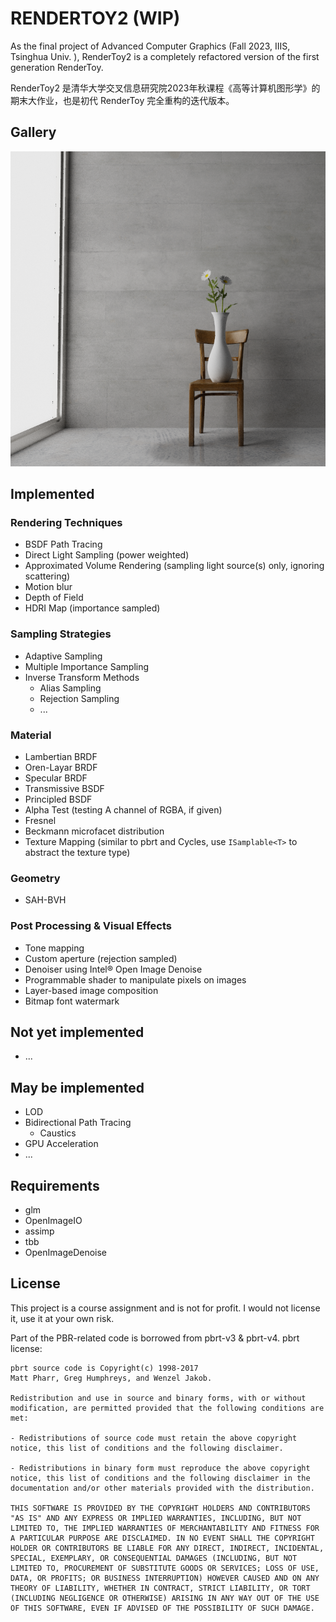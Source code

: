 # RENDERTOY2 (WIP)

As the final project of Advanced Computer Graphics (Fall 2023, IIIS, Tsinghua Univ. ), RenderToy2 is a completely refactored version of the first generation RenderToy.

RenderToy2 是清华大学交叉信息研究院2023年秋课程《高等计算机图形学》的期末大作业，也是初代 RenderToy 完全重构的迭代版本。

## Gallery
<img src="./gallery/final1.png">

## Implemented

### Rendering Techniques
* BSDF Path Tracing
* Direct Light Sampling (power weighted)
* Approximated Volume Rendering (sampling light source(s) only, ignoring scattering)
* Motion blur
* Depth of Field
* HDRI Map (importance sampled)
### Sampling Strategies
* Adaptive Sampling
* Multiple Importance Sampling
* Inverse Transform Methods
    * Alias Sampling
    * Rejection Sampling
    * ...
### Material
* Lambertian BRDF
* Oren-Layar BRDF
* Specular BRDF
* Transmissive BSDF
* Principled BSDF
* Alpha Test (testing A channel of RGBA, if given)
* Fresnel
* Beckmann microfacet distribution
* Texture Mapping (similar to pbrt and Cycles, use `ISamplable<T>` to abstract the texture type)
### Geometry
* SAH-BVH
### Post Processing & Visual Effects
* Tone mapping
* Custom aperture (rejection sampled)
* Denoiser using Intel® Open Image Denoise
* Programmable shader to manipulate pixels on images
* Layer-based image composition
* Bitmap font watermark

## Not yet implemented
* ...

## May be implemented
* LOD
* Bidirectional Path Tracing
    * Caustics
* GPU Acceleration
* ...

## Requirements
* glm
* OpenImageIO
* assimp
* tbb
* OpenImageDenoise

## License
This project is a course assignment and is not for profit. I would not license it, use it at your own risk.


Part of the PBR-related code is borrowed from pbrt-v3 & pbrt-v4. pbrt license:
```
pbrt source code is Copyright(c) 1998-2017
Matt Pharr, Greg Humphreys, and Wenzel Jakob.

Redistribution and use in source and binary forms, with or without modification, are permitted provided that the following conditions are met:

- Redistributions of source code must retain the above copyright
notice, this list of conditions and the following disclaimer.

- Redistributions in binary form must reproduce the above copyright
notice, this list of conditions and the following disclaimer in the
documentation and/or other materials provided with the distribution.

THIS SOFTWARE IS PROVIDED BY THE COPYRIGHT HOLDERS AND CONTRIBUTORS "AS IS" AND ANY EXPRESS OR IMPLIED WARRANTIES, INCLUDING, BUT NOT LIMITED TO, THE IMPLIED WARRANTIES OF MERCHANTABILITY AND FITNESS FOR A PARTICULAR PURPOSE ARE DISCLAIMED. IN NO EVENT SHALL THE COPYRIGHT HOLDER OR CONTRIBUTORS BE LIABLE FOR ANY DIRECT, INDIRECT, INCIDENTAL, SPECIAL, EXEMPLARY, OR CONSEQUENTIAL DAMAGES (INCLUDING, BUT NOT LIMITED TO, PROCUREMENT OF SUBSTITUTE GOODS OR SERVICES; LOSS OF USE, DATA, OR PROFITS; OR BUSINESS INTERRUPTION) HOWEVER CAUSED AND ON ANY THEORY OF LIABILITY, WHETHER IN CONTRACT, STRICT LIABILITY, OR TORT (INCLUDING NEGLIGENCE OR OTHERWISE) ARISING IN ANY WAY OUT OF THE USE OF THIS SOFTWARE, EVEN IF ADVISED OF THE POSSIBILITY OF SUCH DAMAGE.
```
